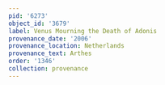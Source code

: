 ```yaml
---
pid: '6273'
object_id: '3679'
label: Venus Mourning the Death of Adonis
provenance_date: '2006'
provenance_location: Netherlands
provenance_text: Arthes
order: '1346'
collection: provenance
---
```

